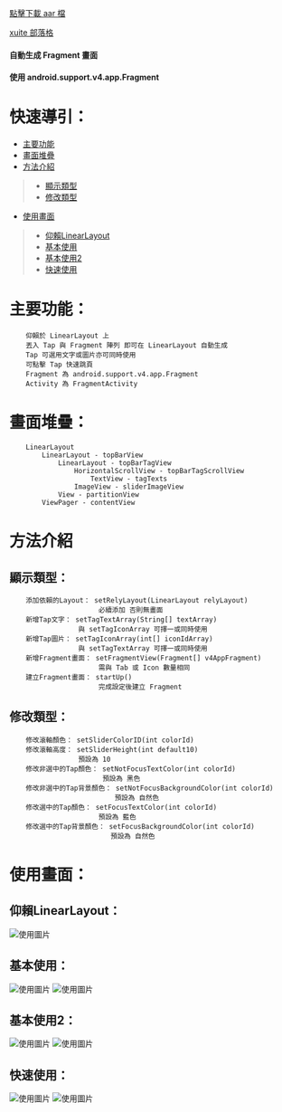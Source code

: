 
[點擊下載 aar 檔](https://drive.google.com/file/d/0B5zgfkIF-qiIUFBnb2k0dS1haUU/view?usp=sharing)

[ xuite 部落格](http://blog.xuite.net/kalian/code/527847236)

#### 自動生成 Fragment 畫面
#### 使用 android.support.v4.app.Fragment

# 快速導引：

 * [主要功能](#主要功能)
 * [畫面堆疊](#畫面堆疊)
 * [方法介紹](#方法介紹)
> * [顯示類型](#顯示類型)
> * [修改類型](#修改類型)
 * [使用畫面](#使用畫面)
> * [仰賴LinearLayout](#仰賴LinearLayout)
> * [基本使用](#基本使用)
> * [基本使用2](#基本使用2)
> * [快速使用](#快速使用)

# 主要功能：

```
    仰賴於 LinearLayout 上
    丟入 Tap 與 Fragment 陣列 即可在 LinearLayout 自動生成
    Tap 可選用文字或圖片亦可同時使用
    可點擊 Tap 快速跳頁
    Fragment 為 android.support.v4.app.Fragment
    Activity 為 FragmentActivity
```

# 畫面堆疊：

```
    LinearLayout 
        LinearLayout - topBarView
            LinearLayout - topBarTagView
                HorizontalScrollView - topBarTagScrollView
                    TextView - tagTexts
                ImageView - sliderImageView
            View - partitionView
        ViewPager - contentView
```

# 方法介紹

## 顯示類型：

```
    添加依賴的Layout： setRelyLayout(LinearLayout relyLayout)
                      必續添加 否則無畫面
    新增Tap文字： setTagTextArray(String[] textArray)
                 與 setTagIconArray 可擇一或同時使用
    新增Tap圖片： setTagIconArray(int[] iconIdArray)
                 與 setTagTextArray 可擇一或同時使用
    新增Fragment畫面： setFragmentView(Fragment[] v4AppFragment)
                      需與 Tab 或 Icon 數量相同
    建立Fragment畫面： startUp()
                      完成設定後建立 Fragment
```

## 修改類型：

```
    修改滾軸顏色： setSliderColorID(int colorId)
    修改滾軸高度： setSliderHeight(int default10)
                 預設為 10
    修改非選中的Tap顏色： setNotFocusTextColor(int colorId)
                       預設為 黑色
    修改非選中的Tap背景顏色： setNotFocusBackgroundColor(int colorId)
                          預設為 自然色
    修改選中的Tap顏色： setFocusTextColor(int colorId)
                      預設為 藍色
    修改選中的Tap背景顏色： setFocusBackgroundColor(int colorId)
                         預設為 自然色
```

# 使用畫面：

## 仰賴LinearLayout：

![使用圖片](http://a.share.photo.xuite.net/kalian/1a8ed27/20244996/1169421603_x.jpg)

## 基本使用：

![使用圖片](http://a.share.photo.xuite.net/kalian/1a8eded/20244996/1169420265_x.jpg)
![使用圖片](http://a.share.photo.xuite.net/kalian/1a8ed28/20244996/1169421604_x.jpg)

## 基本使用2：

![使用圖片](http://a.share.photo.xuite.net/kalian/1a8ed8b/20244996/1169420167_x.jpg)
![使用圖片](http://a.share.photo.xuite.net/kalian/1a8edc7/20244996/1169421507_x.jpg)

## 快速使用：

![使用圖片](http://a.share.photo.xuite.net/kalian/1a8edc8/20244996/1169421508_x.jpg)
![使用圖片](http://a.share.photo.xuite.net/kalian/1a8ed9c/20244996/1169421208_x.jpg)
